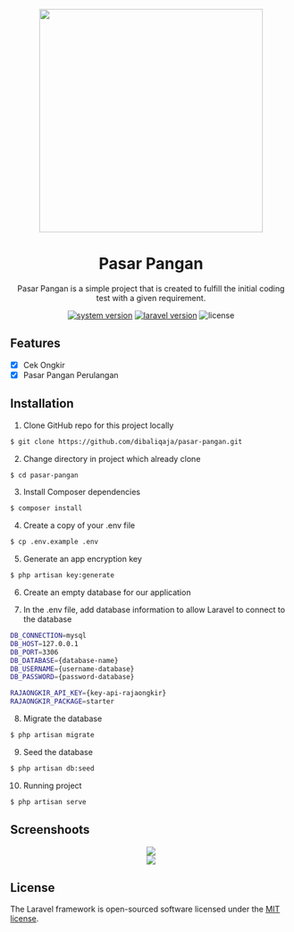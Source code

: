 <p align="center"><a href="https://laravel.com" target="_blank"><img src="https://raw.githubusercontent.com/laravel/art/master/logo-lockup/5%20SVG/2%20CMYK/1%20Full%20Color/laravel-logolockup-cmyk-red.svg" width="400"></a><h1 align="center">Pasar Pangan</h1></p>

<p align="center">Pasar Pangan is a simple project that is created to fulfill the initial coding test with a given requirement.</p>
<p align="center"><a href="https://github.com/dibaliqaja/pasar-pangan/releases" target="_blank"><img src="https://img.shields.io/badge/version-v0.0.1-red?style=for-the-badge&logo=none" alt="system version" /></a>&nbsp;<a href="https://github.com/dibaliqaja/pasar-pangan" target="_blank"><img src="https://img.shields.io/badge/Laravel-%5E8.54-fb503b?style=for-the-badge&logo=laravel" alt="laravel version" /></a>&nbsp;<img src="https://img.shields.io/badge/license-MIT-red?style=for-the-badge&logo=none" alt="license" /></p>

## Features
* [x] Cek Ongkir
* [x] Pasar Pangan Perulangan

## Installation
1. Clone GitHub repo for this project locally
```bash
$ git clone https://github.com/dibaliqaja/pasar-pangan.git
```
2. Change directory in project which already clone
```bash
$ cd pasar-pangan
```
3. Install Composer dependencies
```bash
$ composer install
```
4. Create a copy of your .env file
```bash
$ cp .env.example .env
```
5. Generate an app encryption key
```bash
$ php artisan key:generate
```
6. Create an empty database for our application

7. In the .env file, add database information to allow Laravel to connect to the database
```bash
DB_CONNECTION=mysql
DB_HOST=127.0.0.1
DB_PORT=3306
DB_DATABASE={database-name}
DB_USERNAME={username-database}
DB_PASSWORD={password-database}

RAJAONGKIR_API_KEY={key-api-rajaongkir}
RAJAONGKIR_PACKAGE=starter
```
8. Migrate the database
```bash
$ php artisan migrate
```
9. Seed the database
```bash
$ php artisan db:seed
```
10. Running project
```bash
$ php artisan serve
```

## Screenshoots
<p align="center">
    <img src="https://imgur.com/sC6YjXH.png"> <br/>
    <img src="https://imgur.com/BVYnbVS.png">
</p>

## License

The Laravel framework is open-sourced software licensed under the [MIT license](https://opensource.org/licenses/MIT).